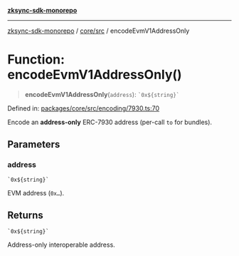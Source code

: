 [**zksync-sdk-monorepo**](../../../README.md)

---

[zksync-sdk-monorepo](../../../README.md) / [core/src](../README.md) / encodeEvmV1AddressOnly

# Function: encodeEvmV1AddressOnly()

> **encodeEvmV1AddressOnly**(`address`): `` `0x${string}` ``

Defined in: [packages/core/src/encoding/7930.ts:70](https://github.com/dutterbutter/zksync-sdk/blob/128d557933eb10f01edd78c0b3392137ca480daf/packages/core/src/encoding/7930.ts#L70)

Encode an **address-only** ERC-7930 address (per-call `to` for bundles).

## Parameters

### address

`` `0x${string}` ``

EVM address (`0x…`).

## Returns

`` `0x${string}` ``

Address-only interoperable address.
